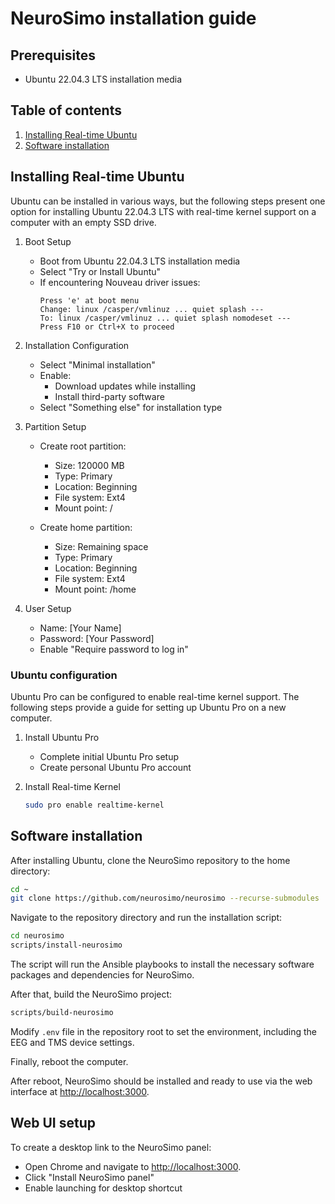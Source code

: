 # NeuroSimo installation guide

## Prerequisites

- Ubuntu 22.04.3 LTS installation media

## Table of contents

1. [Installing Real-time Ubuntu](#installing-real-time-ubuntu)
2. [Software installation](#software-installation)

## Installing Real-time Ubuntu

Ubuntu can be installed in various ways, but the following steps present one option for installing Ubuntu 22.04.3 LTS with
real-time kernel support on a computer with an empty SSD drive.

1. Boot Setup
   - Boot from Ubuntu 22.04.3 LTS installation media
   - Select "Try or Install Ubuntu"
   - If encountering Nouveau driver issues:
     ```
     Press 'e' at boot menu
     Change: linux /casper/vmlinuz ... quiet splash ---
     To: linux /casper/vmlinuz ... quiet splash nomodeset ---
     Press F10 or Ctrl+X to proceed
     ```

2. Installation Configuration
   - Select "Minimal installation"
   - Enable:
     - Download updates while installing
     - Install third-party software
   - Select "Something else" for installation type

3. Partition Setup
   - Create root partition:
     - Size: 120000 MB
     - Type: Primary
     - Location: Beginning
     - File system: Ext4
     - Mount point: /

   - Create home partition:
     - Size: Remaining space
     - Type: Primary
     - Location: Beginning
     - File system: Ext4
     - Mount point: /home

4. User Setup
   - Name: [Your Name]
   - Password: [Your Password]
   - Enable "Require password to log in"

### Ubuntu configuration

Ubuntu Pro can be configured to enable real-time kernel support. The following steps provide a guide for setting up Ubuntu Pro on a new computer.

1. Install Ubuntu Pro
   - Complete initial Ubuntu Pro setup
   - Create personal Ubuntu Pro account

2. Install Real-time Kernel
   ```bash
   sudo pro enable realtime-kernel
   ```
## Software installation

After installing Ubuntu, clone the NeuroSimo repository to the home directory:

```bash
cd ~
git clone https://github.com/neurosimo/neurosimo --recurse-submodules
```

Navigate to the repository directory and run the installation script:

```bash
cd neurosimo
scripts/install-neurosimo
```

The script will run the Ansible playbooks to install the necessary software packages and dependencies for NeuroSimo.

After that, build the NeuroSimo project:

```bash
scripts/build-neurosimo
```

Modify `.env` file in the repository root to set the environment, including the EEG and
TMS device settings.

Finally, reboot the computer.

After reboot, NeuroSimo should be installed and ready to use via the web interface at
[http://localhost:3000](http://localhost:3000).

## Web UI setup
To create a desktop link to the NeuroSimo panel:
   - Open Chrome and navigate to [http://localhost:3000](http://localhost:3000).
   - Click "Install NeuroSimo panel"
   - Enable launching for desktop shortcut
